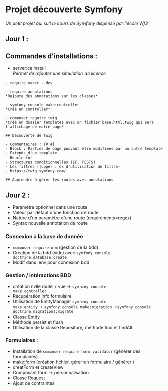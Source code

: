   # Projet découverte Symfony
  *Un petit projet qui suit le cours de Symfony dispensé par l'école Wf3*

  ## Jour 1 :

  ## Commandes d'installations : 
  
   - server:ca:install<br>
    *Permet de rajouter une simulation de licence*

    - require maker --dev

    - require annotations
    *Rajoute des annotations sur les classes*

    - symfony console make:controller
    *Créé un controller*

    - composer require twig 
    *Créé un dossier templates avec un fichier base.html.twig qui sera l'affichage de notre page*

    ## Découverte de twig

    - Commentaires : {# #}
    - Block : Parties de page pouvant être modifiées par un autre template
    - Extends d'un template
    - Boucle for
    - Structures conditionnelles (IF, TESTS)
    - Les filtres (|upper : ex d'utilisation de filtre)
    - https://twig.symfony.com/ 

    ## Apprendre à gérer les routes avec annotations

## Jour 2 :

- Paramètre optionnel dans une route
- Valeur par défaut d'une fonction de route
- Nature d'un paramètre d'une route (requirements=regex)
- Syntax nouvelle annotation de route

### Connexion à la base de donnée

- <code>composer require orm</code> (gestion de la bdd)
- Création de la bdd (vide) avec <code>symfony console doctrine:database:create</code>
- Modif dans .env pour connexion bdd

### Gestion / intéractions BDD
- création nvlle route + vue -> <code>symfony console make:controller</code>
- Récupération info formulaire
- Utilisation de EntityManager <code>symfony console make:entity</code>
  -> <code>symfony console make:migration</code>
    -><code>symfony console doctrine:migrations:migrate</code>
- Classe Entity 
- Méthode persist et flush
- Utilisation de la classe Repository, méthode find et findAll

### Formulaires :

- Installation de <code>composer require form validator</code> (générer des formulaires)
- make:form (création fichier, gérer un formulaire / générer )
- creatForm et createView 
- Composant form -> personnalisation
- Classe Request 
- Ajout de contraintes